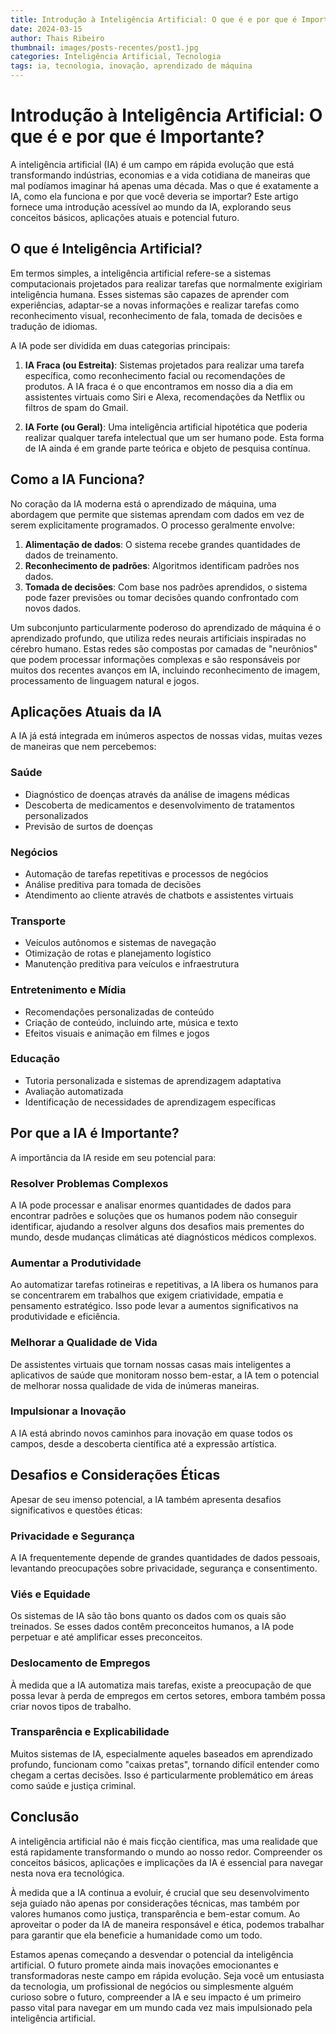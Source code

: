 ```yaml
---
title: Introdução à Inteligência Artificial: O que é e por que é Importante?
date: 2024-03-15
author: Thais Ribeiro
thumbnail: images/posts-recentes/post1.jpg
categories: Inteligência Artificial, Tecnologia
tags: ia, tecnologia, inovação, aprendizado de máquina
---
```


# Introdução à Inteligência Artificial: O que é e por que é Importante?

A inteligência artificial (IA) é um campo em rápida evolução que está transformando indústrias, economias e a vida cotidiana de maneiras que mal podíamos imaginar há apenas uma década. Mas o que é exatamente a IA, como ela funciona e por que você deveria se importar? Este artigo fornece uma introdução acessível ao mundo da IA, explorando seus conceitos básicos, aplicações atuais e potencial futuro.

## O que é Inteligência Artificial?

Em termos simples, a inteligência artificial refere-se a sistemas computacionais projetados para realizar tarefas que normalmente exigiriam inteligência humana. Esses sistemas são capazes de aprender com experiências, adaptar-se a novas informações e realizar tarefas como reconhecimento visual, reconhecimento de fala, tomada de decisões e tradução de idiomas.

A IA pode ser dividida em duas categorias principais:

1. **IA Fraca (ou Estreita)**: Sistemas projetados para realizar uma tarefa específica, como reconhecimento facial ou recomendações de produtos. A IA fraca é o que encontramos em nosso dia a dia em assistentes virtuais como Siri e Alexa, recomendações da Netflix ou filtros de spam do Gmail.

2. **IA Forte (ou Geral)**: Uma inteligência artificial hipotética que poderia realizar qualquer tarefa intelectual que um ser humano pode. Esta forma de IA ainda é em grande parte teórica e objeto de pesquisa contínua.

## Como a IA Funciona?

No coração da IA moderna está o aprendizado de máquina, uma abordagem que permite que sistemas aprendam com dados em vez de serem explicitamente programados. O processo geralmente envolve:

1. **Alimentação de dados**: O sistema recebe grandes quantidades de dados de treinamento.
2. **Reconhecimento de padrões**: Algoritmos identificam padrões nos dados.
3. **Tomada de decisões**: Com base nos padrões aprendidos, o sistema pode fazer previsões ou tomar decisões quando confrontado com novos dados.

Um subconjunto particularmente poderoso do aprendizado de máquina é o aprendizado profundo, que utiliza redes neurais artificiais inspiradas no cérebro humano. Estas redes são compostas por camadas de "neurônios" que podem processar informações complexas e são responsáveis por muitos dos recentes avanços em IA, incluindo reconhecimento de imagem, processamento de linguagem natural e jogos.

## Aplicações Atuais da IA

A IA já está integrada em inúmeros aspectos de nossas vidas, muitas vezes de maneiras que nem percebemos:

### Saúde
- Diagnóstico de doenças através da análise de imagens médicas
- Descoberta de medicamentos e desenvolvimento de tratamentos personalizados
- Previsão de surtos de doenças

### Negócios
- Automação de tarefas repetitivas e processos de negócios
- Análise preditiva para tomada de decisões
- Atendimento ao cliente através de chatbots e assistentes virtuais

### Transporte
- Veículos autônomos e sistemas de navegação
- Otimização de rotas e planejamento logístico
- Manutenção preditiva para veículos e infraestrutura

### Entretenimento e Mídia
- Recomendações personalizadas de conteúdo
- Criação de conteúdo, incluindo arte, música e texto
- Efeitos visuais e animação em filmes e jogos

### Educação
- Tutoria personalizada e sistemas de aprendizagem adaptativa
- Avaliação automatizada
- Identificação de necessidades de aprendizagem específicas

## Por que a IA é Importante?

A importância da IA reside em seu potencial para:

### Resolver Problemas Complexos
A IA pode processar e analisar enormes quantidades de dados para encontrar padrões e soluções que os humanos podem não conseguir identificar, ajudando a resolver alguns dos desafios mais prementes do mundo, desde mudanças climáticas até diagnósticos médicos complexos.

### Aumentar a Produtividade
Ao automatizar tarefas rotineiras e repetitivas, a IA libera os humanos para se concentrarem em trabalhos que exigem criatividade, empatia e pensamento estratégico. Isso pode levar a aumentos significativos na produtividade e eficiência.

### Melhorar a Qualidade de Vida
De assistentes virtuais que tornam nossas casas mais inteligentes a aplicativos de saúde que monitoram nosso bem-estar, a IA tem o potencial de melhorar nossa qualidade de vida de inúmeras maneiras.

### Impulsionar a Inovação
A IA está abrindo novos caminhos para inovação em quase todos os campos, desde a descoberta científica até a expressão artística.

## Desafios e Considerações Éticas

Apesar de seu imenso potencial, a IA também apresenta desafios significativos e questões éticas:

### Privacidade e Segurança
A IA frequentemente depende de grandes quantidades de dados pessoais, levantando preocupações sobre privacidade, segurança e consentimento.

### Viés e Equidade
Os sistemas de IA são tão bons quanto os dados com os quais são treinados. Se esses dados contêm preconceitos humanos, a IA pode perpetuar e até amplificar esses preconceitos.

### Deslocamento de Empregos
À medida que a IA automatiza mais tarefas, existe a preocupação de que possa levar à perda de empregos em certos setores, embora também possa criar novos tipos de trabalho.

### Transparência e Explicabilidade
Muitos sistemas de IA, especialmente aqueles baseados em aprendizado profundo, funcionam como "caixas pretas", tornando difícil entender como chegam a certas decisões. Isso é particularmente problemático em áreas como saúde e justiça criminal.

## Conclusão

A inteligência artificial não é mais ficção científica, mas uma realidade que está rapidamente transformando o mundo ao nosso redor. Compreender os conceitos básicos, aplicações e implicações da IA é essencial para navegar nesta nova era tecnológica.

À medida que a IA continua a evoluir, é crucial que seu desenvolvimento seja guiado não apenas por considerações técnicas, mas também por valores humanos como justiça, transparência e bem-estar comum. Ao aproveitar o poder da IA de maneira responsável e ética, podemos trabalhar para garantir que ela beneficie a humanidade como um todo.

Estamos apenas começando a desvendar o potencial da inteligência artificial. O futuro promete ainda mais inovações emocionantes e transformadoras neste campo em rápida evolução. Seja você um entusiasta da tecnologia, um profissional de negócios ou simplesmente alguém curioso sobre o futuro, compreender a IA e seu impacto é um primeiro passo vital para navegar em um mundo cada vez mais impulsionado pela inteligência artificial.